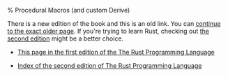 % Procedural Macros (and custom Derive)

There is a new edition of the book and this is an old link.
You can [continue to the exact older page][1].
If you're trying to learn Rust, checking out [the second edition][2] might be a better choice.

* [This page in the first edition of the The Rust Programming Language][1]

* [Index of the second edition of The Rust Programming Language][2]



[1]: first-edition/procedural-macros.html
[2]: second-edition/index.html
